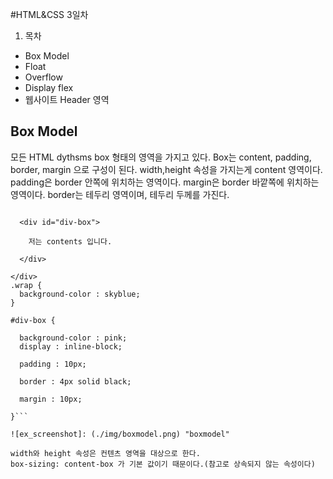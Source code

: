 #HTML&CSS 3일차

1. 목차
  - Box Model
  - Float
  - Overflow
  - Display flex
  - 웹사이트 Header 영역

## Box Model

모든 HTML dythsms box 형태의 영역을 가지고 있다.
Box는 content, padding, border, margin 으로 구성이 된다.
width,height 속성을 가지는게 content 영역이다.
padding은 border 안쪽에 위치하는 영역이다.
margin은 border 바깥쪽에 위치하는 영역이다.
border는 테두리 영역이며, 테두리 두께를 가진다.
```<div class="wrap">

  <div id="div-box">

    저는 contents 입니다.

  </div>

</div>
.wrap {
  background-color : skyblue;
}

#div-box {
  
  background-color : pink;
  display : inline-block;
  
  padding : 10px;
  
  border : 4px solid black;
  
  margin : 10px;
  
}```

![ex_screenshot]: (./img/boxmodel.png) "boxmodel"

width와 height 속성은 컨텐츠 영역을 대상으로 한다.
box-sizing: content-box 가 기본 값이기 때문이다.(참고로 상속되지 않는 속성이다)
